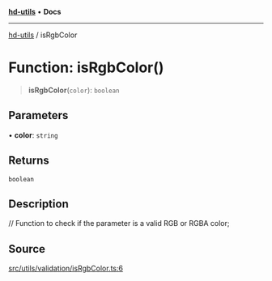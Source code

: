 [**hd-utils**](../README.md) • **Docs**

***

[hd-utils](../globals.md) / isRgbColor

# Function: isRgbColor()

> **isRgbColor**(`color`): `boolean`

## Parameters

• **color**: `string`

## Returns

`boolean`

## Description

// Function to check if the parameter is a valid RGB or RGBA color;

## Source

[src/utils/validation/isRgbColor.ts:6](https://github.com/AhmadHddad/h-utils/blob/b1dfa95e218c9605f39fc234662ef50e62fadcb8/src/utils/validation/isRgbColor.ts#L6)
